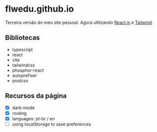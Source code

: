 # flwedu.github.io

Terceira versão do meu site pessoal. Agora utilizando [React.js](https://reactjs.org/) e [Tailwind](https://tailwindcss.com).

## Bibliotecas

- typescript
- react
- vite
- tailwindcss
- phosphor-react
- autoprefixer
- postcss

## Recursos da página

- [x] dark-mode
- [x] routing
- [x] languages: pt-br / en
- [ ] using localStorage to save preferences
